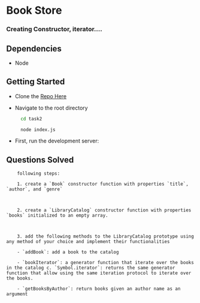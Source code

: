 # Book Store

### Creating Constructor, iterator....
## Dependencies

 - Node

## Getting Started

 - Clone the [Repo Here](https://github.com/strakins/strakins_node)

 - Navigate to the root directory  


    ```bash
      cd task2

      node index.js
    ```

- First, run the development server:

## Questions Solved 

``` Build a library catalog that let you add and retrieve books using different methods given the 
    following steps: 

    1. create a `Book` constructor function with properties `title`, `author`, and `genre` 

 

    2. create a `LibraryCatalog` constructor function with properties `books` initialized to an empty array. 

 

    3. add the following methods to the LibraryCatalog prototype using any method of your choice and implement their functionalities 

    - `addBook`: add a book to the catalog 

    - `bookIterator`: a generator function that iterate over the books in the catalog c. `Symbol.iterator`: returns the same generator function that allow using the same iteration protocol to iterate over the books. 

    - `getBooksByAuthor`: return books given an author name as an argument

